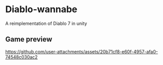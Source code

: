 # Diablo-wannabe
A reimplementation of Diablo 7 in unity

## Game preview



https://github.com/user-attachments/assets/20b71cf8-e60f-4957-afa0-74548c030ac2

